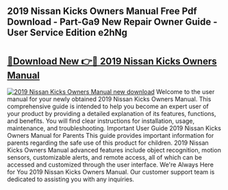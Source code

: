 ## 2019 Nissan Kicks Owners Manual Free Pdf Download - Part-Ga9 New Repair Owner Guide - User Service Edition e2hNg

# <h2><a href="http://bc22489.oget.top/?id=2019+Nissan+Kicks+Owners+Manual">🔗Download New 👉🔴 2019 Nissan Kicks Owners Manual</a></h2>

[![2019 Nissan Kicks Owners Manual new download](https://i.imgur.com/5g1atiW.png)](http://bc22489.oget.top/?id=2019+Nissan+Kicks+Owners+Manual)
Welcome to the user manual for your newly obtained 2019 Nissan Kicks Owners Manual. This comprehensive guide is intended to help you become an expert user of your product by providing a detailed explanation of its features, functions, and benefits. You will find clear instructions for installation, usage, maintenance, and troubleshooting. Important User Guide 2019 Nissan Kicks Owners Manual for Parents This guide provides important information for parents regarding the safe use of this product for children. 2019 Nissan Kicks Owners Manual advanced features include object recognition, motion sensors, customizable alerts, and remote access, all of which can be accessed and customized through the user interface. We're Always Here for You 2019 Nissan Kicks Owners Manual. Our customer support team is dedicated to assisting you with any inquiries.
